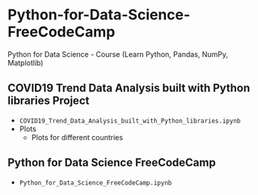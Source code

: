 # Python-for-Data-Science-FreeCodeCamp
Python for Data Science - Course (Learn Python, Pandas, NumPy, Matplotlib)


## COVID19 Trend Data Analysis built with Python libraries Project
* `COVID19_Trend_Data_Analysis_built_with_Python_libraries.ipynb`
* Plots
  * Plots for different countries

## Python for Data Science FreeCodeCamp
* `Python_for_Data_Science_FreeCodeCamp.ipynb`
